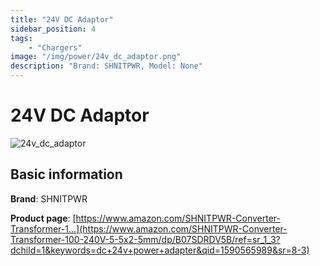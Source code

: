 ```yaml
---
title: "24V DC Adaptor"
sidebar_position: 4
tags:
    - "Chargers"
image: "/img/power/24v_dc_adaptor.png"
description: "Brand: SHNITPWR, Model: None"
---
```

# 24V DC Adaptor

![24v_dc_adaptor](/img/power/24v_dc_adaptor.png)

## Basic information

**Brand**: SHNITPWR

**Product page**: [https://www.amazon.com/SHNITPWR-Converter-Transformer-1...](https://www.amazon.com/SHNITPWR-Converter-Transformer-100-240V-5-5x2-5mm/dp/B07SDRDV5B/ref=sr_1_3?dchild=1&keywords=dc+24v+power+adapter&qid=1590565989&sr=8-3)

